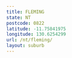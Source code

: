 ```yaml
---
title: FLEMING
state: NT
postcode: 0822
latitude: -11.75841975
longitude: 130.6254299
url: /nt/fleming/
layout: suburb
---
```

